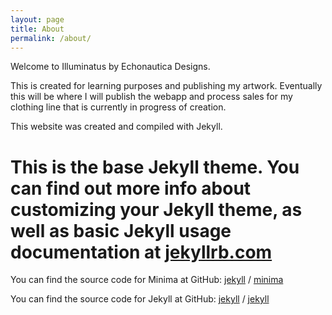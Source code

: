 ```yaml
---
layout: page
title: About
permalink: /about/
---
```


Welcome to Illuminatus by Echonautica Designs.

This is created for learning purposes and publishing my artwork.
Eventually this will be where I will publish the webapp and process sales for my clothing line that is currently in progress of creation.

This website was created and compiled with Jekyll.

# This is the base Jekyll theme. You can find out more info about customizing your Jekyll theme, as well as basic Jekyll usage documentation at [jekyllrb.com](https://jekyllrb.com/)

You can find the source code for Minima at GitHub:
[jekyll][jekyll-organization] /
[minima](https://github.com/jekyll/minima)

You can find the source code for Jekyll at GitHub:
[jekyll][jekyll-organization] /
[jekyll](https://github.com/jekyll/jekyll)


[jekyll-organization]: https://github.com/jekyll
